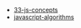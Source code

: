  - [33-js-concepts](https://github.com/leonardomso/33-js-concepts)
- [javascript-algorithms](https://github.com/trekhleb/javascript-algorithms)
